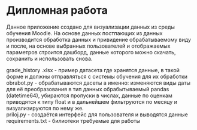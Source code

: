 # Дипломная работа 
Данное приложение создано для визуализации данных из среды обучения Moodle.
На основе данных постпающих из данных производится обработка данных и привидение обрабатываемому виду и после, на основе выбранных пользователей и отображаемых параметров строится дашборд, данные которого можно скачать, сохранить и использовать снова.  
  
grade_history .xlsx - пример датасета где хранятся данные, в такой форме и должны отправляться с системы обучения для их обработки  
obrabot.py - обрабатываются дасеты а именно: изменяются виды даты для её преобразования в тип данных обрабытываемый pandas (datetime64), убираются пропуски в числах, данные по оценкам приводятся к типу float и в дальнейшем фильтруются по месяцу и визуализируются по нему же.  
priloj.py - создаётся интерфейс для пользователя и выводятся данные  
requirements.txt - билиотеки требуемые для работы 
